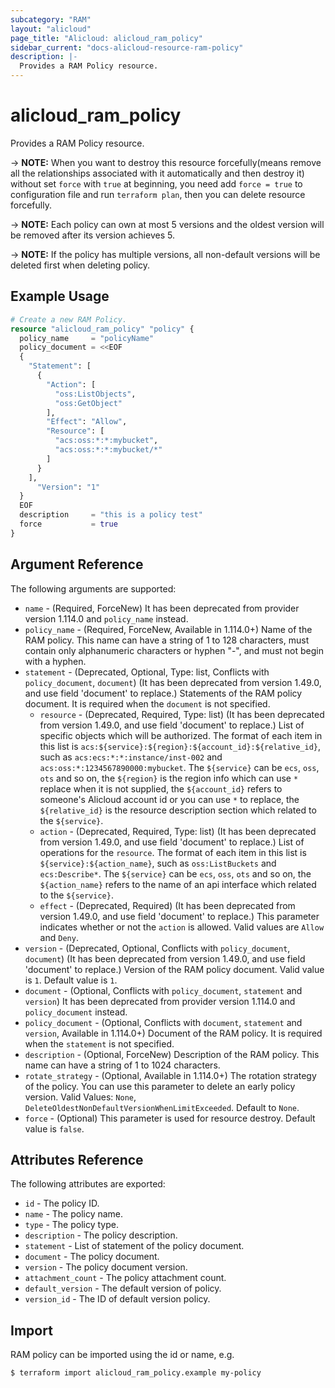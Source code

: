 ```yaml
---
subcategory: "RAM"
layout: "alicloud"
page_title: "Alicloud: alicloud_ram_policy"
sidebar_current: "docs-alicloud-resource-ram-policy"
description: |-
  Provides a RAM Policy resource.
---
```


# alicloud\_ram\_policy

Provides a RAM Policy resource. 

-> **NOTE:** When you want to destroy this resource forcefully(means remove all the relationships associated with it automatically and then destroy it) without set `force`  with `true` at beginning, you need add `force = true` to configuration file and run `terraform plan`, then you can delete resource forcefully.

-> **NOTE:** Each policy can own at most 5 versions and the oldest version will be removed after its version achieves 5.

-> **NOTE:** If the policy has multiple versions, all non-default versions will be deleted first when deleting policy.

## Example Usage

```terraform
# Create a new RAM Policy.
resource "alicloud_ram_policy" "policy" {
  policy_name     = "policyName"
  policy_document = <<EOF
  {
    "Statement": [
      {
        "Action": [
          "oss:ListObjects",
          "oss:GetObject"
        ],
        "Effect": "Allow",
        "Resource": [
          "acs:oss:*:*:mybucket",
          "acs:oss:*:*:mybucket/*"
        ]
      }
    ],
      "Version": "1"
  }
  EOF
  description     = "this is a policy test"
  force           = true
}
```
## Argument Reference

The following arguments are supported:
* `name` - (Required, ForceNew) It has been deprecated from provider version 1.114.0 and `policy_name` instead.
* `policy_name` - (Required, ForceNew, Available in 1.114.0+) Name of the RAM policy. This name can have a string of 1 to 128 characters, must contain only alphanumeric characters or hyphen "-", and must not begin with a hyphen.
* `statement` - (Deprecated, Optional, Type: list, Conflicts with `policy_document`, `document`) (It has been deprecated from version 1.49.0, and use field 'document' to replace.) Statements of the RAM policy document. It is required when the `document` is not specified.
     * `resource` - (Deprecated, Required, Type: list) (It has been deprecated from version 1.49.0, and use field 'document' to replace.) List of specific objects which will be authorized. The format of each item in this list is `acs:${service}:${region}:${account_id}:${relative_id}`, such as `acs:ecs:*:*:instance/inst-002` and `acs:oss:*:1234567890000:mybucket`. The `${service}` can be `ecs`, `oss`, `ots` and so on, the `${region}` is the region info which can use `*` replace when it is not supplied, the `${account_id}` refers to someone's Alicloud account id or you can use `*` to replace, the `${relative_id}` is the resource description section which related to the `${service}`.
     * `action` - (Deprecated, Required, Type: list) (It has been deprecated from version 1.49.0, and use field 'document' to replace.) List of operations for the `resource`. The format of each item in this list is `${service}:${action_name}`, such as `oss:ListBuckets` and `ecs:Describe*`. The `${service}` can be `ecs`, `oss`, `ots` and so on, the `${action_name}` refers to the name of an api interface which related to the `${service}`.
     * `effect` - (Deprecated, Required) (It has been deprecated from version 1.49.0, and use field 'document' to replace.) This parameter indicates whether or not the `action` is allowed. Valid values are `Allow` and `Deny`.
* `version` - (Deprecated, Optional, Conflicts with `policy_document`, `document`) (It has been deprecated from version 1.49.0, and use field 'document' to replace.) Version of the RAM policy document. Valid value is `1`. Default value is `1`.
* `document` - (Optional, Conflicts with `policy_document`, `statement` and `version`) It has been deprecated from provider version 1.114.0 and `policy_document` instead.
* `policy_document` - (Optional, Conflicts with `document`, `statement` and `version`, Available in 1.114.0+) Document of the RAM policy. It is required when the `statement` is not specified.
* `description` - (Optional, ForceNew) Description of the RAM policy. This name can have a string of 1 to 1024 characters.
* `rotate_strategy` - (Optional, Available in 1.114.0+) The rotation strategy of the policy. You can use this parameter to delete an early policy version. Valid Values: `None`, `DeleteOldestNonDefaultVersionWhenLimitExceeded`. Default to `None`.
* `force` - (Optional) This parameter is used for resource destroy. Default value is `false`.

## Attributes Reference

The following attributes are exported:

* `id` - The policy ID.
* `name` - The policy name.
* `type` - The policy type.
* `description` - The policy description.
* `statement` - List of statement of the policy document.
* `document` - The policy document.
* `version` - The policy document version.
* `attachment_count` - The policy attachment count.
* `default_version` - The default version of policy.
* `version_id` - The ID of default version policy.

## Import

RAM policy can be imported using the id or name, e.g.

```shell
$ terraform import alicloud_ram_policy.example my-policy
```

